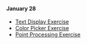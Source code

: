 #### January 28

* [Text Display Exercise](/exercises/text_display/text_display.pde)
* [Color Picker Exercise](/exercises/color_picker/color_picker.pde)
* [Point Processing Exercise](/exercises/point_processing/point_processing.pde)
